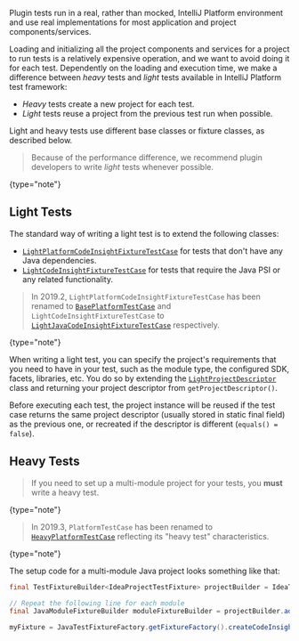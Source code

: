 [//]: # (title: Light and Heavy Tests)

<!-- Copyright 2000-2020 JetBrains s.r.o. and other contributors. Use of this source code is governed by the Apache 2.0 license that can be found in the LICENSE file. -->

Plugin tests run in a real, rather than mocked, IntelliJ Platform environment and use real implementations for most application and project components/services.

Loading and initializing all the project components and services for a project to run tests is a relatively expensive operation, and we want to avoid doing it for each test.
Dependently on the loading and execution time, we make a difference between *heavy* tests and *light* tests available in IntelliJ Platform test framework:

* *Heavy* tests create a new project for each test.
* *Light* tests reuse a project from the previous test run when possible.

Light and heavy tests use different base classes or fixture classes, as described below.

 >  Because of the performance difference, we recommend plugin developers to write *light* tests whenever possible.
 >
 {type="note"}

## Light Tests

The standard way of writing a light test is to extend the following classes:

* [`LightPlatformCodeInsightFixtureTestCase`](upsource:///platform/testFramework/src/com/intellij/testFramework/fixtures/LightPlatformCodeInsightFixtureTestCase.java) for tests that don't have any Java dependencies.
* [`LightCodeInsightFixtureTestCase`](upsource:///java/testFramework/src/com/intellij/testFramework/fixtures/LightCodeInsightFixtureTestCase.java) for tests that require the Java PSI or any related functionality.

 >  In 2019.2, `LightPlatformCodeInsightFixtureTestCase` has been renamed to [`BasePlatformTestCase`](upsource:///platform/testFramework/src/com/intellij/testFramework/fixtures/BasePlatformTestCase.java) and `LightCodeInsightFixtureTestCase` to [`LightJavaCodeInsightFixtureTestCase`](upsource:///java/testFramework/src/com/intellij/testFramework/fixtures/LightJavaCodeInsightFixtureTestCase.java) respectively.
 >
 {type="note"}

When writing a light test, you can specify the project's requirements that you need to have in your test, such as the module type, the configured SDK, facets, libraries, etc.
You do so by extending the [`LightProjectDescriptor`](upsource:///platform/testFramework/src/com/intellij/testFramework/LightProjectDescriptor.java) class and returning your project descriptor from `getProjectDescriptor()`.

Before executing each test, the project instance will be reused if the test case returns the same project descriptor (usually stored in static final field) as the previous one, or recreated if the descriptor is different (`equals() = false`).

## Heavy Tests

 >  If you need to set up a multi-module project for your tests, you **must** write a heavy test.
 >
 {type="note"}

 >  In 2019.3, `PlatformTestCase` has been renamed to [`HeavyPlatformTestCase`](upsource:///platform/testFramework/src/com/intellij/testFramework/HeavyPlatformTestCase.java) reflecting its "heavy test" characteristics.
 >
 {type="note"}

The setup code for a multi-module Java project looks something like that:

```java
final TestFixtureBuilder<IdeaProjectTestFixture> projectBuilder = IdeaTestFixtureFactory.getFixtureFactory().createFixtureBuilder(getName());

// Repeat the following line for each module
final JavaModuleFixtureBuilder moduleFixtureBuilder = projectBuilder.addModule(JavaModuleFixtureBuilder.class);

myFixture = JavaTestFixtureFactory.getFixtureFactory().createCodeInsightFixture(projectBuilder.getFixture());
```
